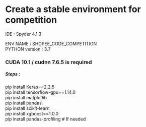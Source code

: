 # Create a stable environment for competition

IDE : Spyder 4.1.3

ENV NAME : SHOPEE_CODE_COMPETITION  
PYTHON version : 3.7

### CUDA 10.1 / cudnn 7.6.5 is required

##### Steps :
  pip install Keras==2.2.5  
  pip install tensorflow-gpu==1.14.0  
  pip install matplotlib  
  pip install pandas  
  pip install scikit-learn  
  pip install xgboost==1.0.0  
  pip install pandas-profiling # If needed
